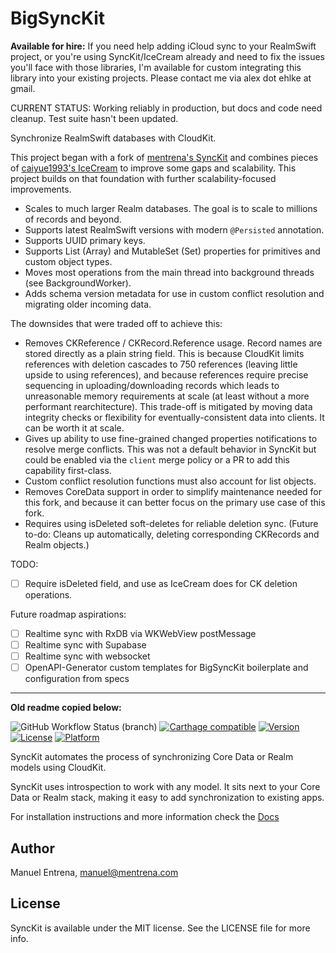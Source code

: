 # BigSyncKit
**Available for hire:** If you need help adding iCloud sync to your RealmSwift project, or you're using SyncKit/IceCream already and need to fix the issues you'll face with those libraries, I'm available for custom integrating this library into your existing projects. Please contact me via alex dot ehlke at gmail.

CURRENT STATUS: Working reliably in production, but docs and code need cleanup. Test suite hasn't been updated.

Synchronize RealmSwift databases with CloudKit.

This project began with a fork of [mentrena's SyncKit](https://mentrena.github.io/SyncKit) and combines pieces of [caiyue1993's IceCream](https://github.com/caiyue1993/IceCream) to improve some gaps and scalability. This project builds on that foundation with further scalability-focused improvements.

- Scales to much larger Realm databases. The goal is to scale to millions of records and beyond.
- Supports latest RealmSwift versions with modern `@Persisted` annotation.
- Supports UUID primary keys.
- Supports List (Array) and MutableSet (Set) properties for primitives and custom object types.
- Moves most operations from the main thread into background threads (see BackgroundWorker).
- Adds schema version metadata for use in custom conflict resolution and migrating older incoming data.

The downsides that were traded off to achieve this:
- Removes CKReference / CKRecord.Reference usage. Record names are stored directly as a plain string field. This is because CloudKit limits references with deletion cascades to 750 references (leaving little upside to using references), and because references require precise sequencing in uploading/downloading records which leads to unreasonable memory requirements at scale (at least without a more performant rearchitecture). This trade-off is mitigated by moving data integrity checks or flexibility for eventually-consistent data into clients. It can be worth it at scale.
- Gives up ability to use fine-grained changed properties notifications to resolve merge conflicts. This was not a default behavior in SyncKit but could be enabled via the `client` merge policy or a PR to add this capability first-class.
- Custom conflict resolution functions must also account for list objects.
- Removes CoreData support in order to simplify maintenance needed for this fork, and because it can better focus on the primary use case of this fork.
- Requires using isDeleted soft-deletes for reliable deletion sync. (Future to-do: Cleans up automatically, deleting corresponding CKRecords and Realm objects.)

TODO:
- [ ] Require isDeleted field, and use as IceCream does for CK deletion operations.

Future roadmap aspirations:
- [ ] Realtime sync with RxDB via WKWebView postMessage
- [ ] Realtime sync with Supabase
- [ ] Realtime sync with websocket
- [ ] OpenAPI-Generator custom templates for BigSyncKit boilerplate and configuration from specs

-------------
**Old readme copied below:**

![GitHub Workflow Status (branch)](https://img.shields.io/github/workflow/status/mentrena/synckit/Test/master)
[![Carthage compatible](https://img.shields.io/badge/Carthage-compatible-4BC51D.svg?style=flat)](https://github.com/Carthage/Carthage)
[![Version](https://img.shields.io/cocoapods/v/SyncKit.svg?style=flat)](http://cocoapods.org/pods/SyncKit)
[![License](https://img.shields.io/cocoapods/l/SyncKit.svg?style=flat)](http://cocoapods.org/pods/SyncKit)
[![Platform](https://img.shields.io/cocoapods/p/SyncKit.svg?style=flat)](http://cocoapods.org/pods/SyncKit)

SyncKit automates the process of synchronizing Core Data or Realm models using CloudKit.

SyncKit uses introspection to work with any model. It sits next to your Core Data or Realm stack, making it easy to add synchronization to existing apps.

For installation instructions and more information check the [Docs](https://mentrena.github.io/SyncKit)

## Author

Manuel Entrena, manuel@mentrena.com

## License

SyncKit is available under the MIT license. See the LICENSE file for more info.
